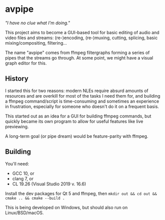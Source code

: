 # avpipe
_"I have no clue what I'm doing."_

This project aims to become a GUI-based tool for basic editing of audio and
video files and streams: (re-)encoding, (re-)muxing, cutting, splicing, basic
mixing/compositing, filtering…

The name "avpipe" comes from ffmpeg filtergraphs forming a series of pipes that
the streams go through. At some point, we might have a visual graph editor for
this.

## History
I started this for two reasons: modern NLEs require absurd amounts of resources
and are overkill for most of the tasks I need them for, and building a ffmpeg
command/script is time-consuming and sometimes an experience in frustration,
especially for someone who doesn't do it on a frequent basis.

This started out as an idea for a GUI for building ffmpeg commands, but quickly
became its own program to allow for useful features like live previewing.

A long-term goal (or pipe dream) would be feature-parity with ffmpeg.

## Building
You'll need:
- GCC 10, or
- clang 7, or
- CL 19.26 (Visual Studio 2019 v. 16.6)

Install the dev packages for Qt 5 and ffmpeg, then 
`mkdir out && cd out && cmake .. && cmake --build .`

This is being developed on Windows, but should also run on Linux/BSD/macOS.
